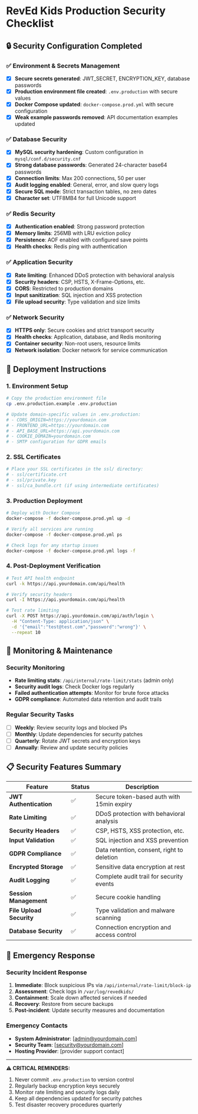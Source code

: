 # RevEd Kids Production Security Checklist

## 🔒 Security Configuration Completed

### ✅ Environment & Secrets Management
- [x] **Secure secrets generated**: JWT_SECRET, ENCRYPTION_KEY, database passwords
- [x] **Production environment file created**: `.env.production` with secure values
- [x] **Docker Compose updated**: `docker-compose.prod.yml` with secure configuration
- [x] **Weak example passwords removed**: API documentation examples updated

### ✅ Database Security
- [x] **MySQL security hardening**: Custom configuration in `mysql/conf.d/security.cnf`
- [x] **Strong database passwords**: Generated 24-character base64 passwords
- [x] **Connection limits**: Max 200 connections, 50 per user
- [x] **Audit logging enabled**: General, error, and slow query logs
- [x] **Secure SQL mode**: Strict transaction tables, no zero dates
- [x] **Character set**: UTF8MB4 for full Unicode support

### ✅ Redis Security
- [x] **Authentication enabled**: Strong password protection
- [x] **Memory limits**: 256MB with LRU eviction policy
- [x] **Persistence**: AOF enabled with configured save points
- [x] **Health checks**: Redis ping with authentication

### ✅ Application Security
- [x] **Rate limiting**: Enhanced DDoS protection with behavioral analysis
- [x] **Security headers**: CSP, HSTS, X-Frame-Options, etc.
- [x] **CORS**: Restricted to production domains
- [x] **Input sanitization**: SQL injection and XSS protection
- [x] **File upload security**: Type validation and size limits

### ✅ Network Security
- [x] **HTTPS only**: Secure cookies and strict transport security
- [x] **Health checks**: Application, database, and Redis monitoring
- [x] **Container security**: Non-root users, resource limits
- [x] **Network isolation**: Docker network for service communication

## 🚀 Deployment Instructions

### 1. Environment Setup
```bash
# Copy the production environment file
cp .env.production.example .env.production

# Update domain-specific values in .env.production:
# - CORS_ORIGIN=https://yourdomain.com
# - FRONTEND_URL=https://yourdomain.com  
# - API_BASE_URL=https://api.yourdomain.com
# - COOKIE_DOMAIN=yourdomain.com
# - SMTP configuration for GDPR emails
```

### 2. SSL Certificates
```bash
# Place your SSL certificates in the ssl/ directory:
# - ssl/certificate.crt
# - ssl/private.key
# - ssl/ca_bundle.crt (if using intermediate certificates)
```

### 3. Production Deployment
```bash
# Deploy with Docker Compose
docker-compose -f docker-compose.prod.yml up -d

# Verify all services are running
docker-compose -f docker-compose.prod.yml ps

# Check logs for any startup issues
docker-compose -f docker-compose.prod.yml logs -f
```

### 4. Post-Deployment Verification
```bash
# Test API health endpoint
curl -k https://api.yourdomain.com/api/health

# Verify security headers
curl -I https://api.yourdomain.com/api/health

# Test rate limiting
curl -X POST https://api.yourdomain.com/api/auth/login \
  -H "Content-Type: application/json" \
  -d '{"email":"test@test.com","password":"wrong"}' \
  --repeat 10
```

## 🔧 Monitoring & Maintenance

### Security Monitoring
- **Rate limiting stats**: `/api/internal/rate-limit/stats` (admin only)
- **Security audit logs**: Check Docker logs regularly
- **Failed authentication attempts**: Monitor for brute force attacks
- **GDPR compliance**: Automated data retention and audit trails

### Regular Security Tasks
- [ ] **Weekly**: Review security logs and blocked IPs
- [ ] **Monthly**: Update dependencies for security patches
- [ ] **Quarterly**: Rotate JWT secrets and encryption keys
- [ ] **Annually**: Review and update security policies

## 📋 Security Features Summary

| Feature | Status | Description |
|---------|--------|-------------|
| **JWT Authentication** | ✅ | Secure token-based auth with 15min expiry |
| **Rate Limiting** | ✅ | DDoS protection with behavioral analysis |
| **Security Headers** | ✅ | CSP, HSTS, XSS protection, etc. |
| **Input Validation** | ✅ | SQL injection and XSS prevention |
| **GDPR Compliance** | ✅ | Data retention, consent, right to deletion |
| **Encrypted Storage** | ✅ | Sensitive data encryption at rest |
| **Audit Logging** | ✅ | Complete audit trail for security events |
| **Session Management** | ✅ | Secure cookie handling |
| **File Upload Security** | ✅ | Type validation and malware scanning |
| **Database Security** | ✅ | Connection encryption and access control |

## 🚨 Emergency Response

### Security Incident Response
1. **Immediate**: Block suspicious IPs via `/api/internal/rate-limit/block-ip`
2. **Assessment**: Check logs in `/var/log/revedkids/`
3. **Containment**: Scale down affected services if needed
4. **Recovery**: Restore from secure backups
5. **Post-incident**: Update security measures and documentation

### Emergency Contacts
- **System Administrator**: [admin@yourdomain.com]
- **Security Team**: [security@yourdomain.com]
- **Hosting Provider**: [provider support contact]

---

**⚠️ CRITICAL REMINDERS:**
1. Never commit `.env.production` to version control
2. Regularly backup encryption keys securely
3. Monitor rate limiting and security logs daily
4. Keep all dependencies updated for security patches
5. Test disaster recovery procedures quarterly